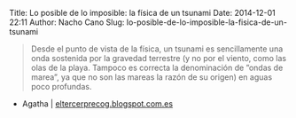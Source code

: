 Title: Lo posible de lo imposible: la física de un tsunami
Date: 2014-12-01 22:11
Author: Nacho Cano
Slug: lo-posible-de-lo-imposible-la-fisica-de-un-tsunami

> Desde el punto de vista de la física, un tsunami es sencillamente una
> onda sostenida por la gravedad terrestre (y no por el viento, como las
> olas de la playa. Tampoco es correcta la denominación de ”ondas de
> marea”, ya que no son las mareas la razón de su origen) en aguas poco
> profundas.

- Agatha | [eltercerprecog.blogspot.com.es][]

  [eltercerprecog.blogspot.com.es]: http://eltercerprecog.blogspot.com.es/2014/12/lo-posible-de-lo-imposible-la-fisica-de.html
    "Lo posible de lo imposible: la física de un tsunami"
